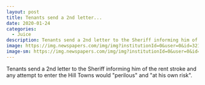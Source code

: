 ```yaml
---
layout: post
title: Tenants send a 2nd letter...
date: 2020-01-24
categories: 
  - Juice
description: Tenants send a 2nd letter to the Sheriff informing him of the rent stroke and any attempt to enter the Hill Towns would "perilous" and "at his own risk".
image: https://img.newspapers.com/img/img?institutionId=0&user=0&id=32120223&width=557&height=2633&crop=327_4534_855_4117&rotation=0&brightness=0&contrast=0&invert=0&ts=1579658082&h=765a8875c9bb3cf10c623bdae974e44c
image-sm: https://img.newspapers.com/img/img?institutionId=0&user=0&id=32120223&width=557&height=2633&crop=327_4534_855_4117&rotation=0&brightness=0&contrast=0&invert=0&ts=1579658082&h=765a8875c9bb3cf10c623bdae974e44c
---
```

Tenants send a 2nd letter to the Sheriff informing him of the rent stroke and any attempt to enter the Hill Towns would "perilous" and "at his own risk".